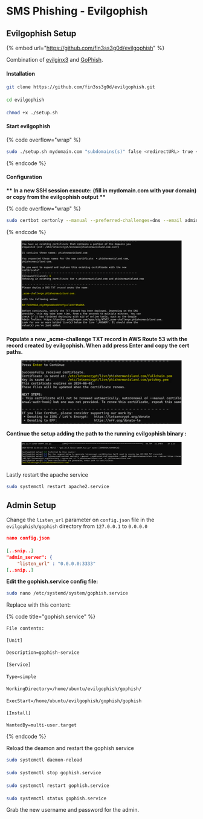 # SMS Phishing - Evilgophish

## Evilgophish Setup

{% embed url="https://github.com/fin3ss3g0d/evilgophish" %}

Combination of [evilginx3](https://github.com/kgretzky/evilginx2) and [GoPhish](https://github.com/gophish/gophish).

#### Installation

```bash
git clone https://github.com/fin3ss3g0d/evilgophish.git

cd evilgophish

chmod +x ./setup.sh
```



#### Start evilgophish

{% code overflow="wrap" %}
```bash
sudo ./setup.sh mydomain.com "subdomains(s)" false <redirectURL> true <ridReplacement> false
```
{% endcode %}



#### Configuration

**\*\* In a new SSH session execute: (fill in mydomain.com with your domain) or copy from the evilgophish output \*\***

{% code overflow="wrap" %}
```bash
sudo certbot certonly --manual --preferred-challenges=dns --email admin@mydomain.com --server https://acme-v02.api.letsencrypt.org/directory --agree-tos -d '*.mydomain.com' -d 'mydomain.com'
```
{% endcode %}

<figure><img src="../../../.gitbook/assets/image (12).png" alt=""><figcaption></figcaption></figure>

**Populate a new \_acme-challenge TXT record in AWS Route 53 with the record created by evilgophish. When add press Enter and copy the cert paths.**

<figure><img src="../../../.gitbook/assets/image (13).png" alt=""><figcaption></figcaption></figure>

**Continue the setup adding the path to the running evilgophish binary :**&#x20;

<figure><img src="../../../.gitbook/assets/image (14).png" alt=""><figcaption></figcaption></figure>

Lastly restart the apache service

```bash
sudo systemctl restart apache2.service
```

## Admin Setup

Change the `listen_url` parameter on `config.json` file in the `evilgophish/gophish` directory from `127.0.0.1` to `0.0.0.0`&#x20;

```json
nano config.json

[..snip..]
"admin_server": {
    "listen_url" : "0.0.0.0:3333"
[..snip..]
```



**Edit the gophish.service config file:**

```bash
sudo nano /etc/systemd/system/gophish.service
```

Replace with this content:

{% code title="gophish.service" %}
```
File contents:

[Unit]

Description=gophish-service

[Service]

Type=simple

WorkingDirectory=/home/ubuntu/evilgophish/gophish/

ExecStart=/home/ubuntu/evilgophish/gophish/gophish

[Install]

WantedBy=multi-user.target
```
{% endcode %}

Reload the deamon and restart the gophish service

```bash
sudo systemctl daemon-reload

sudo systemctl stop gophish.service

sudo systemctl restart gophish.service

sudo systemctl status gophish.service
```

Grab the new username and password for the admin.
